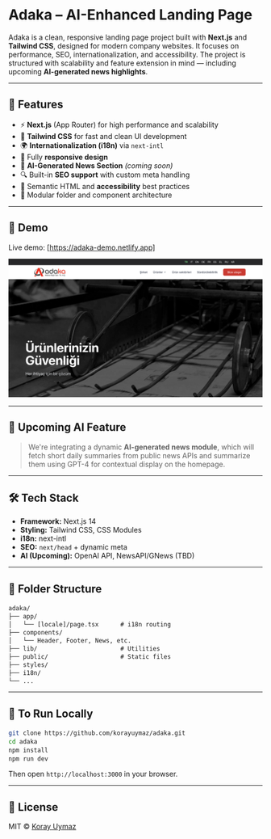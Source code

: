 # Adaka – AI-Enhanced Landing Page

Adaka is a clean, responsive landing page project built with **Next.js** and **Tailwind CSS**, designed for modern company websites. It focuses on performance, SEO, internationalization, and accessibility. The project is structured with scalability and feature extension in mind — including upcoming **AI-generated news highlights**.

---

## 🚀 Features

- ⚡️ **Next.js** (App Router) for high performance and scalability
- 🎨 **Tailwind CSS** for fast and clean UI development
- 🌍 **Internationalization (i18n)** via `next-intl`
- 📱 Fully **responsive design**
- 🧠 **AI-Generated News Section** _(coming soon)_
- 🔍 Built-in **SEO support** with custom meta handling
- 📄 Semantic HTML and **accessibility** best practices
- 🔧 Modular folder and component architecture

---

## 📸 Demo

Live demo: [https://adaka-demo.netlify.app]

![Screenshot](./public/screenshot.png)

---

## 🧠 Upcoming AI Feature

> We're integrating a dynamic **AI-generated news module**, which will fetch short daily summaries from public news APIs and summarize them using GPT-4 for contextual display on the homepage.

---

## 🛠️ Tech Stack

- **Framework:** Next.js 14
- **Styling:** Tailwind CSS, CSS Modules
- **i18n:** next-intl
- **SEO:** `next/head` + dynamic meta
- **AI (Upcoming):** OpenAI API, NewsAPI/GNews (TBD)

---

## 📁 Folder Structure

```
adaka/
├── app/
│   └── [locale]/page.tsx      # i18n routing
├── components/
│   └── Header, Footer, News, etc.
├── lib/                       # Utilities
├── public/                    # Static files
├── styles/
├── i18n/
└── ...
```

---

## 🧪 To Run Locally

```bash
git clone https://github.com/korayuymaz/adaka.git
cd adaka
npm install
npm run dev
```

Then open `http://localhost:3000` in your browser.

---

## 📄 License

MIT © [Koray Uymaz](https://github.com/korayuymaz)
